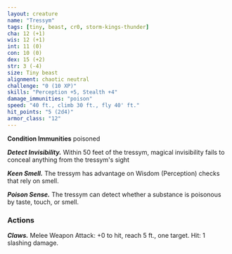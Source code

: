 ```yaml
---
layout: creature
name: "Tressym"
tags: [tiny, beast, cr0, storm-kings-thunder]
cha: 12 (+1)
wis: 12 (+1)
int: 11 (0)
con: 10 (0)
dex: 15 (+2)
str: 3 (-4)
size: Tiny beast
alignment: chaotic neutral
challenge: "0 (10 XP)"
skills: "Perception +5, Stealth +4"
damage_immunities: "poison"
speed: "40 ft., climb 30 ft., fly 40' ft."
hit_points: "5 (2d4)"
armor_class: "12"
---
```


**Condition Immunities** poisoned

***Detect Invisibility.*** Within 50 feet of the tressym, magical invisibility fails to conceal anything from the tressym's sight

***Keen Smell.*** The tressym has advantage on Wisdom (Perception) checks that rely on smell.

***Poison Sense.*** The tressym can detect whether a substance is poisonous by taste, touch, or smell.

### Actions

***Claws.*** Melee Weapon Attack: +0 to hit, reach 5 ft., one target. Hit: 1 slashing damage.